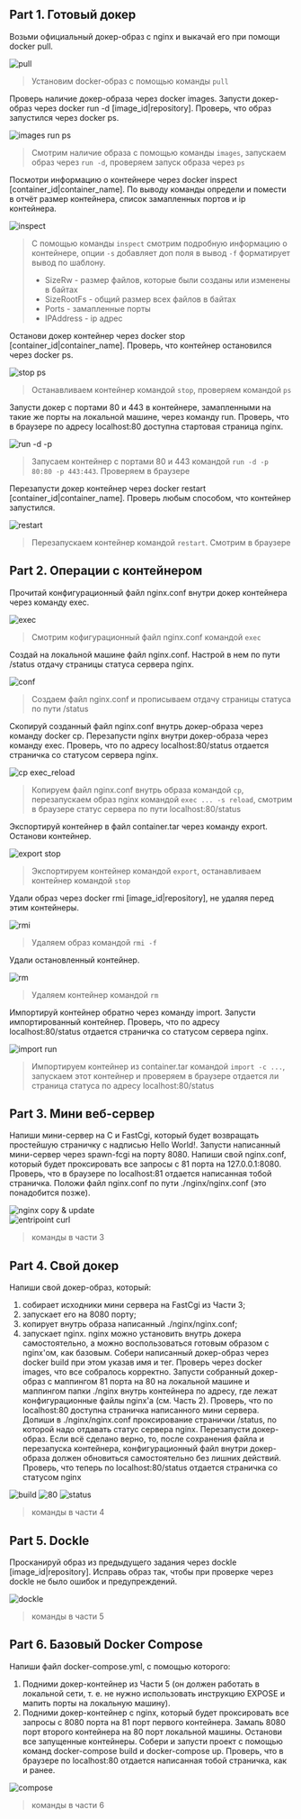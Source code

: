 ## Part 1. Готовый докер

Возьми официальный докер-образ с nginx и выкачай его при помощи docker pull.

![pull](images/pull%20nginx.png)
> Установим docker-образ с помощью команды `pull`

Проверь наличие докер-образа через docker images.
Запусти докер-образ через docker run -d [image_id|repository].
Проверь, что образ запустился через docker ps.

![images run ps](images/images%20run%20ps.png)
> Смотрим наличие образа с помощью команды `images`, запускаем образ через `run -d`, проверяем запуск образа через `ps`

Посмотри информацию о контейнере через docker inspect [container_id|container_name].
По выводу команды определи и помести в отчёт размер контейнера, список замапленных портов и ip контейнера.

![inspect](images/docker%20inspect.png)
> С помощью команды `inspect` смотрим подробную информацию о контейнере, опции `-s` добавляет доп поля в вывод `-f` форматирует вывод по шаблону. 
> - SizeRw - размер файлов, которые были созданы или изменены в байтах
> - SizeRootFs - общий размер всех файлов в байтах
> - Ports - замапленные порты
> - IPAddress - ip адрес

Останови докер контейнер через docker stop [container_id|container_name].
Проверь, что контейнер остановился через docker ps.

![stop ps](images/docker%20stop.png)
> Останавливаем контейнер командой `stop`, проверяем командой `ps`

Запусти докер с портами 80 и 443 в контейнере, замапленными на такие же порты на локальной машине, через команду run.
Проверь, что в браузере по адресу localhost:80 доступна стартовая страница nginx.

![run -d -p](images/docker%20run.png)
> Запусаем контейнер с портами 80 и 443 командой `run -d -p 80:80 -p 443:443`. Проверяем в браузере

Перезапусти докер контейнер через docker restart [container_id|container_name].
Проверь любым способом, что контейнер запустился.

![restart](images/docker%20restart.png)
> Перезапускаем контейнер командой `restart`. Смотрим в браузере

## Part 2. Операции с контейнером

Прочитай конфигурационный файл nginx.conf внутри докер контейнера через команду exec.

![exec](images/exec.png)
> Смотрим кофигурационный файл nginx.conf командой `exec`

Создай на локальной машине файл nginx.conf.
Настрой в нем по пути /status отдачу страницы статуса сервера nginx.

![conf](images/nginx_conf.png)
> Создаем файл nginx.conf и прописываем отдачу страницы статуса по пути /status

Скопируй созданный файл nginx.conf внутрь докер-образа через команду docker cp.
Перезапусти nginx внутри докер-образа через команду exec.
Проверь, что по адресу localhost:80/status отдается страничка со статусом сервера nginx.

![cp exec_reload](images/cp%20conf.png)
> Копируем файл nginx.conf внутрь образа командой `cp`, перезапускаем образ nginx командой `exec ... -s reload`, смотрим в браузере статус сервера по пути localhost:80/status

Экспортируй контейнер в файл container.tar через команду export.
Останови контейнер.

![export stop](images/export.png)
> Экспортируем контейнер командой `export`, останавливаем контейнер командой `stop`

Удали образ через docker rmi [image_id|repository], не удаляя перед этим контейнеры.

![rmi](images/rmi.png)
> Удаляем образ командой `rmi -f`

Удали остановленный контейнер.

![rm](images/rm.png)
> Удаляем контейнер командой `rm`

Импортируй контейнер обратно через команду import.
Запусти импортированный контейнер.
Проверь, что по адресу localhost:80/status отдается страничка со статусом сервера nginx.

![import run](images/imoprt%20-c.png)
> Импортируем контейнер из container.tar командой `import -c ...`, запускаем этот контейнер и проверяем в браузере отдается ли страница статуса по адресу localhost:80/status

## Part 3. Мини веб-сервер

Напиши мини-сервер на C и FastCgi, который будет возвращать простейшую страничку с надписью Hello World!.
Запусти написанный мини-сервер через spawn-fcgi на порту 8080.
Напиши свой nginx.conf, который будет проксировать все запросы с 81 порта на 127.0.0.1:8080.
Проверь, что в браузере по localhost:81 отдается написанная тобой страничка.
Положи файл nginx.conf по пути ./nginx/nginx.conf (это понадобится позже).

![nginx copy & update](images/nginx%20copy%20&%20update.png)\
![entripoint curl](images/entripoint%20curl.png)
> команды в части 3

## Part 4. Свой докер

Напиши свой докер-образ, который:
1) собирает исходники мини сервера на FastCgi из Части 3;
2) запускает его на 8080 порту;
3) копирует внутрь образа написанный ./nginx/nginx.conf;
4) запускает nginx.
nginx можно установить внутрь докера самостоятельно, а можно воспользоваться готовым образом с nginx'ом, как базовым.
Собери написанный докер-образ через docker build при этом указав имя и тег.
Проверь через docker images, что все собралось корректно.
Запусти собранный докер-образ с маппингом 81 порта на 80 на локальной машине и маппингом папки ./nginx внутрь контейнера по адресу, где лежат конфигурационные файлы nginx'а (см. Часть 2).
Проверь, что по localhost:80 доступна страничка написанного мини сервера.
Допиши в ./nginx/nginx.conf проксирование странички /status, по которой надо отдавать статус сервера nginx.
Перезапусти докер-образ.
Если всё сделано верно, то, после сохранения файла и перезапуска контейнера, конфигурационный файл внутри докер-образа должен обновиться самостоятельно без лишних действий.
Проверь, что теперь по localhost:80/status отдается страничка со статусом nginx

![build](images/build.png)
![80](images/80%20part4.png)
![status](images/status%20part4.png)
> команды в части 4

## Part 5. Dockle

Просканируй образ из предыдущего задания через dockle [image_id|repository].
Исправь образ так, чтобы при проверке через dockle не было ошибок и предупреждений.

![dockle](images/dockle.png)
> команды в части 5

## Part 6. Базовый Docker Compose

Напиши файл docker-compose.yml, с помощью которого:
1) Подними докер-контейнер из Части 5 (он должен работать в локальной сети, т. е. не нужно использовать инструкцию EXPOSE и мапить порты на локальную машину).
2) Подними докер-контейнер с nginx, который будет проксировать все запросы с 8080 порта на 81 порт первого контейнера.
Замапь 8080 порт второго контейнера на 80 порт локальной машины.
Останови все запущенные контейнеры.
Собери и запусти проект с помощью команд docker-compose build и docker-compose up.
Проверь, что в браузере по localhost:80 отдается написанная тобой страничка, как и ранее.

![compose](images/compose.png)
> команды в части 6